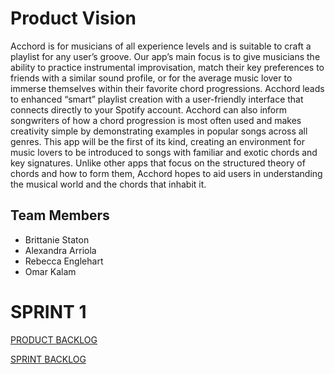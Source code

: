# Product Vision

Acchord is for musicians of all experience levels and is suitable to craft a playlist for any user’s groove. Our app’s main focus is to give musicians the ability to practice instrumental improvisation, match their key preferences to friends with a similar sound profile, or for the average music lover to immerse themselves  within their favorite chord progressions. Acchord leads to enhanced “smart” playlist creation with a user-friendly interface that connects directly to your Spotify account. Acchord can also inform songwriters of how a chord progression is most often used and makes creativity simple by demonstrating examples in popular songs across all genres. This app will be the first of its kind, creating an environment for music lovers to be introduced to songs with familiar and exotic chords and key signatures.  Unlike other apps that focus on the structured theory of chords and how to form them, Acchord hopes to aid users in understanding the musical world and the chords that inhabit it.

## Team Members
* Brittanie Staton
* Alexandra Arriola
* Rebecca Englehart
* Omar Kalam

# SPRINT 1

[PRODUCT BACKLOG](https://github.com/element2112/ACCHORD/blob/brittanie/artifacts/product_backlog.md)

[SPRINT BACKLOG](https://github.com/element2112/ACCHORD/blob/brittanie/artifacts/sprint1_backlog.md)